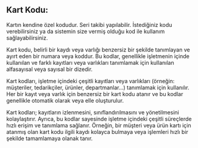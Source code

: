
## Kart Kodu:

Kartın kendine özel kodudur. Seri takibi yapılabilir.
İstediğiniz kodu verebilirsiniz ya da sistemin size vermiş olduğu kod ile kullanım sağlayabilirsiniz.

Kart kodu, belirli bir kaydı veya varlığı benzersiz bir şekilde tanımlayan ve ayırt eden bir numara veya koddur.
Bu kodlar, genellikle işletmenin içinde kullanılan ve farklı kayıtları veya varlıkları tanımlamak için kullanılan alfasayısal veya sayısal bir dizedir.

Kart kodları, işletme içindeki çeşitli kayıtları veya varlıkları (örneğin: müşteriler, tedarikçiler, ürünler, departmanlar...) tanımlamak için kullanılır. 
Her bir kayıt veya varlık için benzersiz bir kart kodu atanır ve bu kodlar genellikle otomatik olarak veya elle oluşturulur.

Kart kodları; kayıtların izlenmesini, sınıflandırılmasını ve yönetilmesini kolaylaştırır. 
Ayrıca, bu kodlar sayesinde işletme içindeki çeşitli süreçlerde hızlı erişim ve tanımlama sağlanır. 
Örneğin, bir müşteri veya ürün kartı için atanmış olan kart kodu ilgili kaydı kolayca bulmaya veya işlemleri hızlı bir şekilde tamamlamaya olanak tanır.